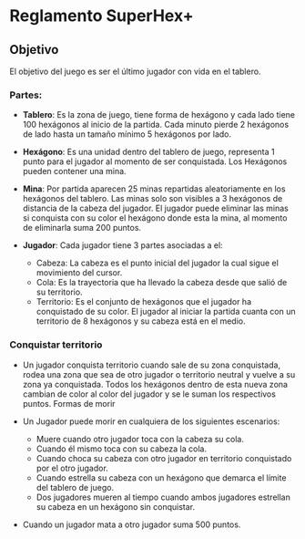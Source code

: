 
# Reglamento SuperHex+

## Objetivo

El objetivo del juego es ser el último jugador con vida en el tablero.

### Partes:

- **Tablero**: Es la zona de juego, tiene forma de hexágono y cada lado tiene 100 hexágonos al inicio de la partida. Cada minuto pierde 2 hexágonos de lado hasta un tamaño mínimo 5 hexágonos por lado. 

- **Hexágono**: Es una unidad dentro del tablero de juego, representa 1 punto para el jugador al momento de ser conquistada. Los Hexágonos pueden contener una mina.

- **Mina**: Por partida aparecen 25 minas repartidas aleatoriamente en los hexágonos del tablero. Las minas solo son visibles a 3 hexágonos de distancia de la cabeza del jugador. El jugador puede eliminar las minas si conquista con su color el hexágono donde esta la mina, al momento de eliminarla suma 200 puntos.

- **Jugador**:  Cada jugador tiene 3 partes asociadas a el:

  - Cabeza: La cabeza es el punto inicial del jugador la cual sigue el movimiento del cursor.
  - Cola: Es la trayectoria que ha llevado la cabeza desde que salió de su territorio.
  - Territorio: Es el conjunto de hexágonos que el jugador ha conquistado de su color. El jugador al iniciar la partida cuanta con un territorio de 8 hexágonos y su cabeza está en el medio.
  
### Conquistar territorio

- Un jugador conquista territorio cuando sale de su zona conquistada, rodea una zona que sea de otro jugador o territorio neutral y vuelve a su zona ya conquistada. Todos los hexágonos dentro de esta nueva zona cambian de color al color del jugador y se le suman los respectivos puntos.
Formas de morir

- Un Jugador puede morir en cualquiera de los siguientes escenarios:
  - Muere cuando otro jugador toca con la cabeza su cola.
  - Cuando él mismo toca con su cabeza la cola.
  - Cuando choca su cabeza con otro jugador en territorio conquistado por el otro jugador.
  - Cuando estrella su cabeza con un hexágono que demarca el límite del tablero de juego.
  - Dos jugadores mueren al tiempo cuando ambos jugadores estrellan su cabeza en un hexágono sin conquistar.
  
- Cuando un jugador mata a otro jugador suma 500 puntos.

